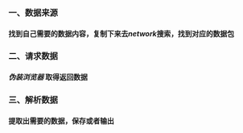 ### 一、数据来源
#### 找到自己需要的数据内容，复制下来去*network*搜索，找到对应的数据包

### 二、请求数据
#### *伪装浏览器* 取得返回数据

### 三、解析数据
#### 提取出需要的数据，保存或者输出